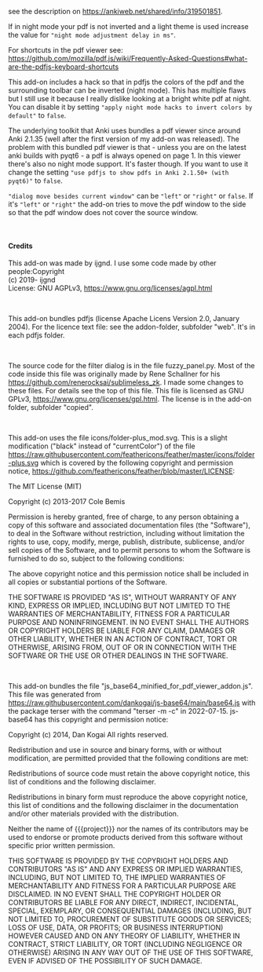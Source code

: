 see the description on https://ankiweb.net/shared/info/319501851.

If in night mode your pdf is not inverted and a light theme is used increase the value for `"night mode adjustment delay in ms"`. 

For shortcuts in the pdf viewer see: https://github.com/mozilla/pdf.js/wiki/Frequently-Asked-Questions#what-are-the-pdfjs-keyboard-shortcuts

This add-on includes a hack so that in pdfjs the colors of the pdf and the surrounding toolbar can be inverted (night mode). This has multiple flaws but I still use it because I really dislike looking at a bright white pdf at night. You can disable it by setting  `"apply night mode hacks to invert colors by default"` to `false`.

The underlying toolkit that Anki uses bundles a pdf viewer since around Anki 2.1.35 (well after the first version of my add-on was released). The problem with this bundled pdf viewer is that - unless you are on the latest anki builds with pyqt6 - a pdf is always opened on page 1. In this viewer there's also no night mode support. It's faster though. If you want to use it change the setting `"use pdfjs to show pdfs in Anki 2.1.50+ (with pyqt6)"` to `false`.

`"dialog move besides current window"` can be `"left"` or `"right"` or `false`. If it's `"left"` or `"right"` the add-on tries to move the pdf window to the side so that the pdf window does not cover the source window.

&nbsp;
&nbsp;
&nbsp;
&nbsp;
&nbsp;
&nbsp;

#### Credits
This add-on was made by ijgnd. I use some code made by other people:Copyright<br>
(c) 2019- ijgnd<br>
License: GNU AGPLv3, https://www.gnu.org/licenses/agpl.html

&nbsp;

This add-on bundles pdfjs (license Apache Licens Version 2.0, January 2004).
For the licence text file: see the addon-folder, subfolder "web". It's in each
pdfjs folder.

&nbsp;

The source code for the filter dialog is in the file fuzzy_panel.py. Most of
the code inside this file was originally made by Rene Schallner for his 
https://github.com/renerocksai/sublimeless_zk. I made some changes to these files. 
For details see the top of this file. This file is licensed as GNU GPLv3, 
https://www.gnu.org/licenses/gpl.html. The license is in the add-on folder, subfolder
"copied".

&nbsp;
&nbsp;

This add-on uses the file icons/folder-plus_mod.svg. This is a slight modification 
("black" instead of "currentColor") of the file 
https://raw.githubusercontent.com/feathericons/feather/master/icons/folder-plus.svg 
which is covered by the following copyright and permission notice,
https://github.com/feathericons/feather/blob/master/LICENSE:

The MIT License (MIT)

Copyright (c) 2013-2017 Cole Bemis

Permission is hereby granted, free of charge, to any person obtaining a copy
of this software and associated documentation files (the "Software"), to deal
in the Software without restriction, including without limitation the rights
to use, copy, modify, merge, publish, distribute, sublicense, and/or sell
copies of the Software, and to permit persons to whom the Software is
furnished to do so, subject to the following conditions:

The above copyright notice and this permission notice shall be included in all
copies or substantial portions of the Software.

THE SOFTWARE IS PROVIDED "AS IS", WITHOUT WARRANTY OF ANY KIND, EXPRESS OR
IMPLIED, INCLUDING BUT NOT LIMITED TO THE WARRANTIES OF MERCHANTABILITY,
FITNESS FOR A PARTICULAR PURPOSE AND NONINFRINGEMENT. IN NO EVENT SHALL THE
AUTHORS OR COPYRIGHT HOLDERS BE LIABLE FOR ANY CLAIM, DAMAGES OR OTHER
LIABILITY, WHETHER IN AN ACTION OF CONTRACT, TORT OR OTHERWISE, ARISING FROM,
OUT OF OR IN CONNECTION WITH THE SOFTWARE OR THE USE OR OTHER DEALINGS IN THE
SOFTWARE.

&nbsp;
&nbsp;

This add-on bundles the file "js_base64_minified_for_pdf_viewer_addon.js". This file was generated
from https://raw.githubusercontent.com/dankogai/js-base64/main/base64.js with the package terser
with the command "terser -m -c" in 2022-07-15. js-base64 has this copyright and permission notice:

Copyright (c) 2014, Dan Kogai All rights reserved.

Redistribution and use in source and binary forms, with or without modification, are permitted provided that the following conditions are met:

Redistributions of source code must retain the above copyright notice, this list of conditions and the following disclaimer.

Redistributions in binary form must reproduce the above copyright notice, this list of conditions and the following disclaimer in the documentation and/or other materials provided with the distribution.

Neither the name of {{{project}}} nor the names of its contributors may be used to endorse or promote products derived from this software without specific prior written permission.

THIS SOFTWARE IS PROVIDED BY THE COPYRIGHT HOLDERS AND CONTRIBUTORS "AS IS" AND ANY EXPRESS OR IMPLIED WARRANTIES, INCLUDING, BUT NOT LIMITED TO, THE IMPLIED WARRANTIES OF MERCHANTABILITY AND FITNESS FOR A PARTICULAR PURPOSE ARE DISCLAIMED. IN NO EVENT SHALL THE COPYRIGHT HOLDER OR CONTRIBUTORS BE LIABLE FOR ANY DIRECT, INDIRECT, INCIDENTAL, SPECIAL, EXEMPLARY, OR CONSEQUENTIAL DAMAGES (INCLUDING, BUT NOT LIMITED TO, PROCUREMENT OF SUBSTITUTE GOODS OR SERVICES; LOSS OF USE, DATA, OR PROFITS; OR BUSINESS INTERRUPTION) HOWEVER CAUSED AND ON ANY THEORY OF LIABILITY, WHETHER IN CONTRACT, STRICT LIABILITY, OR TORT (INCLUDING NEGLIGENCE OR OTHERWISE) ARISING IN ANY WAY OUT OF THE USE OF THIS SOFTWARE, EVEN IF ADVISED OF THE POSSIBILITY OF SUCH DAMAGE.
